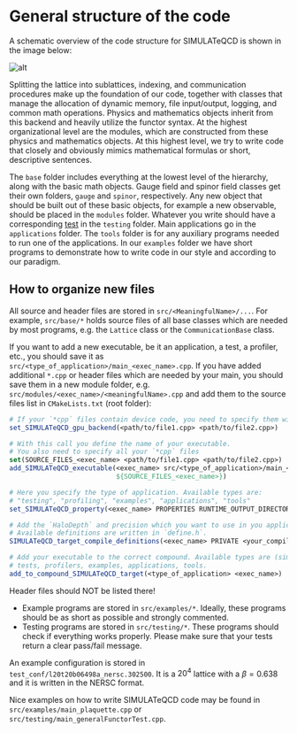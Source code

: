 # General structure of the code

A schematic overview of the code structure for SIMULATeQCD is shown in the image below:

![alt](../images/codeLayout.png)

Splitting the lattice into sublattices, indexing, and communication procedures make up the foundation
of our code, together with classes that manage the allocation of dynamic memory, file input/output,
logging, and common math operations. Physics and
mathematics objects inherit from this backend and heavily utilize the functor
syntax. At the highest organizational level are the modules, which are
constructed from these physics and mathematics objects. At this highest level,
we try to write code that closely and obviously mimics mathematical formulas or
short, descriptive sentences.

The `base` folder includes everything at the lowest level of the hierarchy, along with the
basic math objects. Gauge field and spinor field classes get their own folders,
`gauge` and `spinor`, respectively. Any new object that should be built out of these basic
objects, for example a new observable, should be placed in the `modules` folder.
Whatever you write should have a corresponding [test](./testing.md) in the `testing` folder.
Main applications go in the `applications` folder.
The `tools` folder is for any auxiliary programs needed to run one of the applications.
In our `examples` folder we have short programs to demonstrate how to write code
in our style and according to our paradigm.

## How to organize new files

All source and header files are stored in `src/<MeaningfulName>/...`. For example, `src/base/*` holds
source files of all base classes which are needed by most programs, e.g. the `Lattice` class or
the `CommunicationBase` class.

If you want to add a new executable, be it an application, a test, a profiler, etc., you should
save it as `src/<type_of_application>/main_<exec_name>.cpp`.
If you have added additional `*.cpp` or header files which are needed by your main, you should save
them in a new module folder, e.g. `src/modules/<exec_name>/<meaningfulName>.cpp` and add them to the source files
list in `CMakeLists.txt` (root folder):

```Cmake
# If your `*cpp` files contain device code, you need to specify them with this call
set_SIMULATeQCD_gpu_backend(<path/to/file1.cpp> <path/to/file2.cpp>)

# With this call you define the name of your executable.
# You also need to specify all your `*cpp` files
set(SOURCE_FILES_<exec_name> <path/to/file1.cpp> <path/to/file2.cpp>)
add_SIMULATeQCD_executable(<exec_name> src/<type_of_application>/main_<exec_name>.cpp
                           ${SOURCE_FILES_<exec_name>})

# Here you specify the type of application. Available types are:
# "testing", "profiling", "examples", "applications", "tools"
set_SIMULATeQCD_property(<exec_name> PROPERTIES RUNTIME_OUTPUT_DIRECTORY "<type_of_application>")

# Add the `HaloDepth` and precision which you want to use in you application.
# Available definitions are written in `define.h`.
SIMULATeQCD_target_compile_definitions(<exec_name> PRIVATE <your_compile_definitions>)

# Add your executable to the correct compound. Available types are (similar as before):
# tests, profilers, examples, applications, tools.
add_to_compound_SIMULATeQCD_target(<type_of_application> <exec_name>)
```

Header files should NOT be listed there!
* Example programs are stored in `src/examples/*`. Ideally, these programs should be as short as possible and strongly commented.
* Testing programs are stored in `src/testing/*`. These programs should check if everything works properly. Please make sure that your tests return a clear pass/fail message.

An example configuration is stored in `test_conf/l20t20b06498a_nersc.302500`. It is a $20^4$ lattice with a $\beta=0.638$ and it is written in the NERSC format.


Nice examples on how to write SIMULATeQCD code may be found in
`src/examples/main_plaquette.cpp`
or
`src/testing/main_generalFunctorTest.cpp`.
